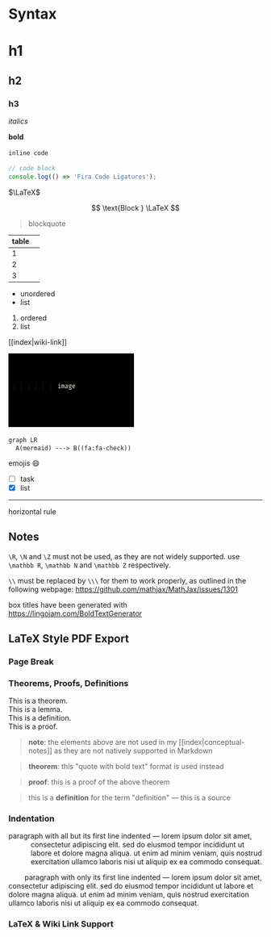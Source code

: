 # Syntax

# h1

## h2

### h3

_italics_

**bold**

`inline code`

```javascript
// code block
console.log(() => 'Fira Code Ligatures');
```

$\LaTeX$

$$
\text{Block } \LaTeX
$$

> blockquote

| table |     |
| ----- | --- |
| 1     |     |
| 2     |     |
| 3     |     |

- unordered
- list

1. ordered
2. list

[[index|wiki-link]]

![](2022-03-19-00-57-20.png)

```mermaid
graph LR
  A(mermaid) ---> B((fa:fa-check))
```

<!-- ```chart
{
  "type": "pie",
  "data": {
    "labels": [
      "Red",
      "Blue",
      "Yellow"
    ],
    "datasets": [
      {
        "data": [
          300,
          50,
          100
        ],
        "backgroundColor": [
          "#F44",
          "#44F",
          "#FF4"
        ]
      }
    ]
  },
  "options": {
    title: {
      display: true,
      text: "Chart.js Chart"
    }
  }
}
``` -->

emojis :smile:

- [ ] task
- [x] list

---

horizontal rule

## Notes

`\R`, `\N` and `\Z` must not be used, as they are not widely supported. use `\mathbb R`, `\mathbb N` and `\mathbb Z` respectively.

`\\` must be replaced by `\\\` for them to work properly, as outlined in the following webpage: <https://github.com/mathjax/MathJax/issues/1301>

box titles have been generated with <https://lingojam.com/BoldTextGenerator>

<!--
find: \\R\b
replace: \mathbb R

find: \\N\b
replace: \mathbb N

find: \\Z\b
replace: \mathbb Z

find: \\mathbb\{(.)\}
replace: \mathbb $1

find: (space)\\\\\(space)
replace: (space)\\\\\\(space)
-->

## LaTeX Style PDF Export

<!-- see `settings.json` for sources -->

### Page Break

<p style="page-break-after: always" />

### Theorems, Proofs, Definitions

<div class="theorem">This is a theorem.</div>
<div class="lemma">This is a lemma.</div>
<div class="definition">This is a definition.</div>
<div class="proof">This is a proof.</div>

> **note**: the elements above are not used in my [[index|conceptual-notes]] as they are not natively supported in Markdown

> **theorem**: this "quote with bold text" format is used instead

> **proof**: this is a proof of the above theorem

> this is a **definition** for the term "definition" &mdash; this is a source

### Indentation

<p style="margin-left: 5ch; text-indent: -5ch;">
paragraph with all but its first line indented &mdash; lorem ipsum dolor sit amet, consectetur adipiscing elit. sed do eiusmod tempor incididunt ut labore et dolore magna aliqua. ut enim ad minim veniam, quis nostrud exercitation ullamco laboris nisi ut aliquip ex ea commodo consequat.
</p>

&emsp;&emsp; paragraph with only its first line indented &mdash; lorem ipsum dolor sit amet, consectetur adipiscing elit. sed do eiusmod tempor incididunt ut labore et dolore magna aliqua. ut enim ad minim veniam, quis nostrud exercitation ullamco laboris nisi ut aliquip ex ea commodo consequat.

### LaTeX & Wiki Link Support

<script type="text/javascript" src="https://cdnjs.cloudflare.com/ajax/libs/mathjax/2.7.1/MathJax.js?config=TeX-AMS-MML_HTMLorMML"></script>
<script type="text/x-mathjax-config">MathJax.Hub.Config({ tex2jax: {inlineMath: [['$', '$']]}, messageStyle: "none" })</script>
<script>document.body.innerHTML = document.body.innerHTML.replace(/\[\[([a-zA-Z0-9\-]+\|)?([A-Za-z\-]+)\]\]/g, (a, b, c) => `<u style="text-transform: capitalize;">${c.replace(/\-/g, ' ')}</u>`)</script>
